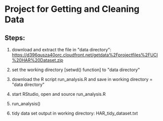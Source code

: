 # Project for Getting and Cleaning Data

## Steps:

1. download and extract the file in "data directory":
    https://d396qusza40orc.cloudfront.net/getdata%2Fprojectfiles%2FUCI%20HAR%20Dataset.zip

2. set the working directory [setwd() function] to "data directory"

3. download the R script run_analysis.R and save in working directory = "data directory"

4. start RStudio, open and source run_analysis.R

5. run_analysis()

6. tidy data set output in working directory: HAR_tidy_dataset.txt 

